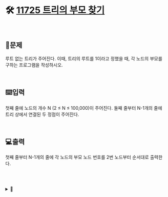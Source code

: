<br>

# 🛠️ [11725 트리의 부모 찾기](http://www.acmicpc.net/problem/11725)
<br>

## 📖문제
루트 없는 트리가 주어진다. 이때, 트리의 루트를 1이라고 정했을 때, 각 노드의 부모를 구하는 프로그램을 작성하시오.

<br>

## ⌨️입력
첫째 줄에 노드의 개수 N (2 ≤ N ≤ 100,000)이 주어진다. 둘째 줄부터 N-1개의 줄에 트리 상에서 연결된 두 정점이 주어진다.

<br>

## 💻출력
첫째 줄부터 N-1개의 줄에 각 노드의 부모 노드 번호를 2번 노드부터 순서대로 출력한다.

<br><br>

<details>
  <summary>🎈</summary>
  <br>

파이썬의 기본 재귀 한계 = 100회
<code>
import sys
sys.setrecursionlimit(10**6)
</code>
를 통해 기본 재귀 한계 조정
  
</details>

<br><br>
